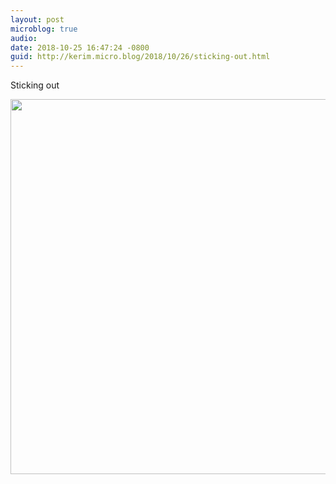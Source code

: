 ```yaml
---
layout: post
microblog: true
audio: 
date: 2018-10-25 16:47:24 -0800
guid: http://kerim.micro.blog/2018/10/26/sticking-out.html
---
```

Sticking out

<img src="https://micro.oxus.net/uploads/2018/07330fb467.jpg" width="600" height="600" />
